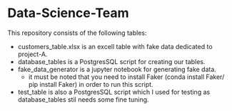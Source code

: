 # Data-Science-Team
This repository consists of the following tables:  
*	customers_table.xlsx is an excell table with fake data dedicated to project-A.
*	database_tables is a PostgresSQL script for creating our tables.  
*	fake_data_generator is a jupyter notebook for generating fake data.  
	*	it must be noted that you need to install Faker (conda install Faker/ pip install Faker) in order to run this script.  
*	test_table is also a PostgresSQL script which I used for testing as database_tables stil needs some fine tuning.
